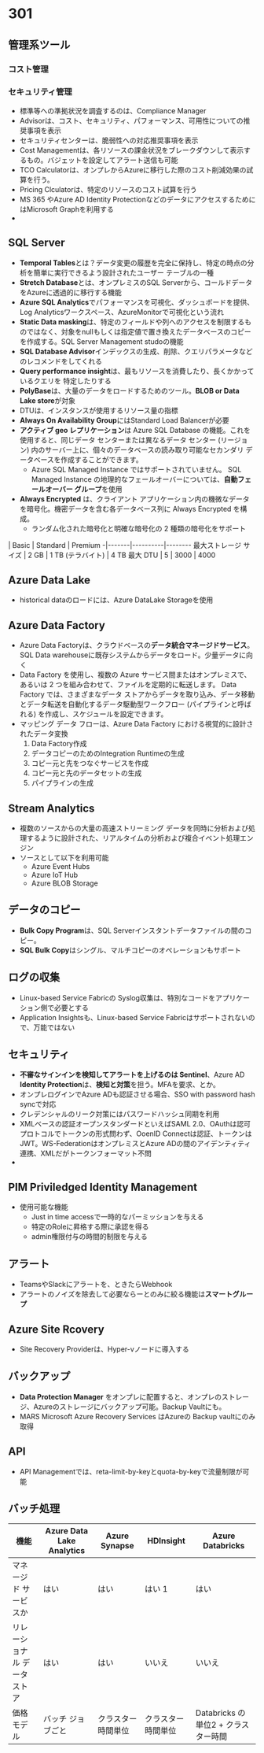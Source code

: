 # 301 

## 管理系ツール

### コスト管理



### セキュリティ管理

- 標準等への準拠状況を調査するのは、Compliance Manager
- Advisorは、コスト、セキュリティ、パフォーマンス、可用性についての推奨事項を表示
- セキュリティセンターは、脆弱性への対応推奨事項を表示
- Cost Managementは、各リソースの課金状況をブレークダウンして表示するもの。バジェットを設定してアラート送信も可能
- TCO Calculatorは、オンプレからAzureに移行した際のコスト削減効果の試算を行う。
- Pricing Clculatorは、特定のリソースのコスト試算を行う
- MS 365 やAzure AD Identity ProtectionなどのデータにアクセスするためにはMicrosoft Graphを利用する
- 

## SQL Server

- **Temporal Tables**とは？データ変更の履歴を完全に保持し、特定の時点の分析を簡単に実行できるよう設計されたユーザー テーブルの一種
- **Stretch Database**とは、オンプレミスのSQL Serverから、コールドデータをAzureに透過的に移行する機能
- **Azure SQL Analytics**でパフォーマンスを可視化、ダッシュボードを提供、Log Analyticsワークスペース、AzureMonitorで可視化という流れ
- **Static Data masking**は、特定のフィールドや列へのアクセスを制限するものではなく、対象をnullもしくは指定値で置き換えたデータベースのコピーを作成する。SQL Server Management studoの機能
- **SQL Database Advisor**インデックスの生成、削除、クエリパラメータなどのレコメンドをしてくれる
- **Query performance insight**は、最もリソースを消費したり、長くかかっているクエリを 特定したりする
- **PolyBase**は、大量のデータをロードするためのツール。**BLOB or Data Lake store**が対象
- DTUは、インスタンスが使用するリソース量の指標
- **Always On Availability Group**にはStandard Load Balancerが必要
- **アクティブ geo レプリケーション**は Azure SQL Database の機能。これを使用すると、同じデータ センターまたは異なるデータ センター (リージョン) 内のサーバー上に、個々のデータベースの読み取り可能なセカンダリ データベースを作成することができます。
  - Azure SQL Managed Instance ではサポートされていません。 SQL Managed Instance の地理的なフェールオーバーについては、**自動フェールオーバー グループ**を使用
- **Always Encrypted** は、クライアント アプリケーション内の機微なデータを暗号化。機密データを含む各データベース列に Always Encrypted を構成。
  - ランダム化された暗号化と明確な暗号化の 2 種類の暗号化をサポート

 | Basic | Standard | Premium
-|-------|----------|--------
最大ストレージ サイズ | 2 GB | 1 TB (テラバイト) | 4 TB
最大 DTU | 5 | 3000 | 4000



## Azure Data Lake

- historical dataのロードには、Azure DataLake Storageを使用

## Azure Data Factory

- Azure Data Factoryは、クラウドベースの**データ統合マネージドサービス**。SQL Data warehouseに既存システムからデータをロード。少量データに向く
- Data Factory を使用し、複数の Azure サービス間またはオンプレミスで、あるいは 2 つを組み合わせて、ファイルを定期的に転送します。 Data Factory では、さまざまなデータ ストアからデータを取り込み、データ移動とデータ転送を自動化するデータ駆動型ワークフロー (パイプラインと呼ばれる) を作成し、スケジュールを設定できます。
- マッピング データ フローは、Azure Data Factory における視覚的に設計されたデータ変換
  1. Data Factory作成
  2. データコピーのためのIntegration Runtimeの生成
  3. コピー元と先をつなぐサービスを作成
  4. コピー元と先のデータセットの生成
  5. パイプラインの生成

## Stream Analytics

- 複数のソースからの大量の高速ストリーミング データを同時に分析および処理するように設計された、リアルタイムの分析および複合イベント処理エンジン
- ソースとして以下を利用可能
  - Azure Event Hubs
  - Azure IoT Hub
  - Azure BLOB Storage

## データのコピー

- **Bulk Copy Program**は、SQL Serverインスタントデータファイルの間のコピー。
- **SQL Bulk Copy**はシングル、マルチコピーのオペレーションもサポート


## ログの収集

- Linux-based Service Fabricの Syslog収集は、特別なコードをアプリケーション側で必要とする
- Application Insightsも、Linux-based Service Fabricはサポートされないので、万能ではない

## セキュリティ

- **不審なサインインを検知してアラートを上げるのは Sentinel**、Azure AD **Identity Protection**は、**検知と対策**を担う。MFAを要求、とか。
- オンプレログインでAzure ADも認証させる場合、SSO with password hash syncで対応
- クレデンシャルのリーク対策にはパスワードハッシュ同期を利用
- XMLベースの認証オープンスタンダードといえばSAML 2.0、OAuthは認可プロトコルでトークンの形式問わず、OoenID Connectは認証、トークンはJWT。WS-FederationはオンプレミスとAzure ADの間のアイデンティティ連携、XMLだがトークンフォーマット不問
- 
  
## PIM Priviledged Identity Management

- 使用可能な機能
  - Just in time accessで一時的なパーミッションを与える
  - 特定のRoleに昇格する際に承認を得る
  - admin権限付与の時間的制限を与える

## アラート

- TeamsやSlackにアラートを、ときたらWebhook
- アラートのノイズを除去して必要ならーとのみに絞る機能は**スマートグループ**

## Azure Site Rcovery

- Site Recovery Providerは、Hyper-vノードに導入する
  
## バックアップ

- **Data Protection Manager** をオンプレに配置すると、オンプレのストレージ、Azureのストレージにバックアップ可能。Backup Vaultにも。
- MARS Microsoft Azure Recovery Services はAzureの Backup vaultにのみ取得

## API

- API Managementでは、reta-limit-by-keyとquota-by-keyで流量制限が可能

## バッチ処理

機能 | Azure Data Lake Analytics | Azure Synapse | HDInsight | Azure Databricks
---|---------------------------|---------------|-----------|-----------------
マネージド サービスか | はい | はい | はい 1 | はい
リレーショナル データ ストア | はい | はい | いいえ | いいえ
価格モデル | バッチ ジョブごと | クラスター時間単位 | クラスター時間単位 | Databricks の単位2 + クラスター時間